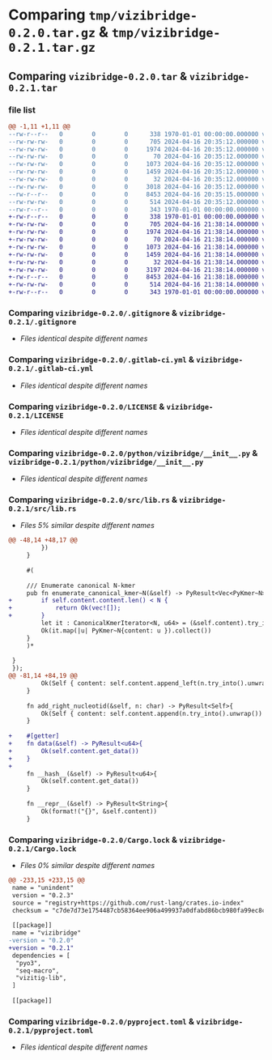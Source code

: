 # Comparing `tmp/vizibridge-0.2.0.tar.gz` & `tmp/vizibridge-0.2.1.tar.gz`

## Comparing `vizibridge-0.2.0.tar` & `vizibridge-0.2.1.tar`

### file list

```diff
@@ -1,11 +1,11 @@
--rw-r--r--   0        0        0      338 1970-01-01 00:00:00.000000 vizibridge-0.2.0/Cargo.toml
--rw-rw-rw-   0        0        0      705 2024-04-16 20:35:12.000000 vizibridge-0.2.0/.gitignore
--rw-rw-rw-   0        0        0     1974 2024-04-16 20:35:12.000000 vizibridge-0.2.0/.gitlab-ci.yml
--rw-rw-rw-   0        0        0       70 2024-04-16 20:35:12.000000 vizibridge-0.2.0/Dockerfile
--rw-rw-rw-   0        0        0     1073 2024-04-16 20:35:12.000000 vizibridge-0.2.0/LICENSE
--rw-rw-rw-   0        0        0     1459 2024-04-16 20:35:12.000000 vizibridge-0.2.0/python/vizibridge/__init__.py
--rw-rw-rw-   0        0        0       32 2024-04-16 20:35:12.000000 vizibridge-0.2.0/rust-toolchain.toml
--rw-rw-rw-   0        0        0     3018 2024-04-16 20:35:12.000000 vizibridge-0.2.0/src/lib.rs
--rw-r--r--   0        0        0     8453 2024-04-16 20:35:15.000000 vizibridge-0.2.0/Cargo.lock
--rw-rw-rw-   0        0        0      514 2024-04-16 20:35:12.000000 vizibridge-0.2.0/pyproject.toml
--rw-r--r--   0        0        0      343 1970-01-01 00:00:00.000000 vizibridge-0.2.0/PKG-INFO
+-rw-r--r--   0        0        0      338 1970-01-01 00:00:00.000000 vizibridge-0.2.1/Cargo.toml
+-rw-rw-rw-   0        0        0      705 2024-04-16 21:38:14.000000 vizibridge-0.2.1/.gitignore
+-rw-rw-rw-   0        0        0     1974 2024-04-16 21:38:14.000000 vizibridge-0.2.1/.gitlab-ci.yml
+-rw-rw-rw-   0        0        0       70 2024-04-16 21:38:14.000000 vizibridge-0.2.1/Dockerfile
+-rw-rw-rw-   0        0        0     1073 2024-04-16 21:38:14.000000 vizibridge-0.2.1/LICENSE
+-rw-rw-rw-   0        0        0     1459 2024-04-16 21:38:14.000000 vizibridge-0.2.1/python/vizibridge/__init__.py
+-rw-rw-rw-   0        0        0       32 2024-04-16 21:38:14.000000 vizibridge-0.2.1/rust-toolchain.toml
+-rw-rw-rw-   0        0        0     3197 2024-04-16 21:38:14.000000 vizibridge-0.2.1/src/lib.rs
+-rw-r--r--   0        0        0     8453 2024-04-16 21:38:18.000000 vizibridge-0.2.1/Cargo.lock
+-rw-rw-rw-   0        0        0      514 2024-04-16 21:38:14.000000 vizibridge-0.2.1/pyproject.toml
+-rw-r--r--   0        0        0      343 1970-01-01 00:00:00.000000 vizibridge-0.2.1/PKG-INFO
```

### Comparing `vizibridge-0.2.0/.gitignore` & `vizibridge-0.2.1/.gitignore`

 * *Files identical despite different names*

### Comparing `vizibridge-0.2.0/.gitlab-ci.yml` & `vizibridge-0.2.1/.gitlab-ci.yml`

 * *Files identical despite different names*

### Comparing `vizibridge-0.2.0/LICENSE` & `vizibridge-0.2.1/LICENSE`

 * *Files identical despite different names*

### Comparing `vizibridge-0.2.0/python/vizibridge/__init__.py` & `vizibridge-0.2.1/python/vizibridge/__init__.py`

 * *Files identical despite different names*

### Comparing `vizibridge-0.2.0/src/lib.rs` & `vizibridge-0.2.1/src/lib.rs`

 * *Files 5% similar despite different names*

```diff
@@ -48,14 +48,17 @@
         })
     }
 
     #(
 
     /// Enumerate canonical N-kmer
     pub fn enumerate_canonical_kmer~N(&self) -> PyResult<Vec<PyKmer~N>>{
+        if self.content.content.len() < N {
+            return Ok(vec![]);
+        }
         let it : CanonicalKmerIterator<N, u64> = (&self.content).try_into().unwrap();
         Ok(it.map(|u| PyKmer~N{content: u }).collect())
     }
     )*
 
 }
 });
@@ -81,14 +84,19 @@
         Ok(Self { content: self.content.append_left(n.try_into().unwrap()) })
     }
 
     fn add_right_nucleotid(&self, n: char) -> PyResult<Self>{
         Ok(Self { content: self.content.append(n.try_into().unwrap()) })
     }
 
+    #[getter]
+    fn data(&self) -> PyResult<u64>{
+        Ok(self.content.get_data())
+    }
+
     fn __hash__(&self) -> PyResult<u64>{
         Ok(self.content.get_data())
     }
 
     fn __repr__(&self) -> PyResult<String>{
         Ok(format!("{}", &self.content))
     }
```

### Comparing `vizibridge-0.2.0/Cargo.lock` & `vizibridge-0.2.1/Cargo.lock`

 * *Files 0% similar despite different names*

```diff
@@ -233,15 +233,15 @@
 name = "unindent"
 version = "0.2.3"
 source = "registry+https://github.com/rust-lang/crates.io-index"
 checksum = "c7de7d73e1754487cb58364ee906a499937a0dfabd86bcb980fa99ec8c8fa2ce"
 
 [[package]]
 name = "vizibridge"
-version = "0.2.0"
+version = "0.2.1"
 dependencies = [
  "pyo3",
  "seq-macro",
  "vizitig-lib",
 ]
 
 [[package]]
```

### Comparing `vizibridge-0.2.0/pyproject.toml` & `vizibridge-0.2.1/pyproject.toml`

 * *Files identical despite different names*

